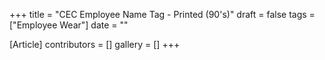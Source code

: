 +++
title = "CEC Employee Name Tag - Printed (90's)"
draft = false
tags = ["Employee Wear"]
date = ""

[Article]
contributors = []
gallery = []
+++